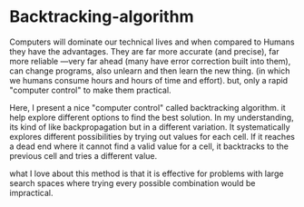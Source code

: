 # Backtracking-algorithm
Computers will dominate our technical lives and when compared to Humans they have the advantages. They are far more accurate (and precise),
far more reliable —very far ahead (many have error correction built into them), can change programs, also unlearn and then learn the new thing. (in which we humans consume hours and hours of
time and effort). but, only a rapid "computer control" to make them practical.

Here, I present a nice "computer control" called backtracking algorithm. it help explore different options to find the best solution. In my understanding, its kind of like backpropagation but in a different variation. It systematically explores different possibilities by trying out values for each cell. If it reaches a dead end where it cannot find a valid value for a cell, it backtracks to the previous cell and tries a different value.

what I love about this method is that it is effective for problems with large search spaces where trying every possible combination would be impractical. 
